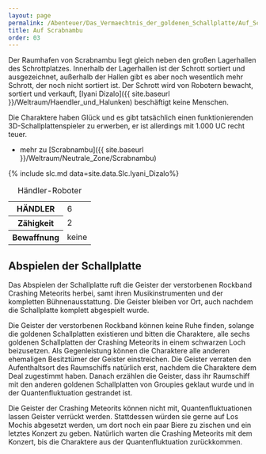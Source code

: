 ```yaml
---
layout: page
permalink: /Abenteuer/Das_Vermaechtnis_der_goldenen_Schallplatte/Auf_Scrabnambu
title: Auf Scrabnambu
order: 03
---
```


Der Raumhafen von Scrabnambu liegt gleich neben den großen Lagerhallen des Schrottplatzes. Innerhalb der Lagerhallen ist der Schrott sortiert und ausgezeichnet, außerhalb der Hallen gibt es aber noch wesentlich mehr Schrott, der noch nicht sortiert ist. Der Schrott wird von Robotern bewacht, sortiert und verkauft, [Iyani Dizalo]({{ site.baseurl }}/Weltraum/Haendler_und_Halunken) beschäftigt keine Menschen.

Die Charaktere haben Glück und es gibt tatsächlich einen funktionierenden 3D-Schallplattenspieler zu erwerben, er ist allerdings mit 1.000 UC recht teuer.

- mehr zu [Scrabnambu]({{ site.baseurl }}/Weltraum/Neutrale_Zone/Scrabnambu)

{% include slc.md data=site.data.Slc.Iyani_Dizalo%}

<table>
<caption>Händler-Roboter</caption>
<tbody>
<tr><th>HÄNDLER</th><td>6</td></tr>
<tr><th>Zähigkeit</th><td>2</td></tr>
<tr><th>Bewaffnung</th><td>keine</td></tr>
</tbody>
</table>

## Abspielen der Schallplatte

Das Abspielen der Schallplatte ruft die Geister der verstorbenen Rockband Crashing Meteorits herbei, samt ihren Musikinstrumenten und der kompletten Bühnenausstattung. Die Geister bleiben vor Ort, auch nachdem die Schallplatte komplett abgespielt wurde.

Die Geister der verstorbenen Rockband können keine Ruhe finden, solange die goldenen Schallplatten existieren und bitten die Charaktere, alle sechs goldenen Schallplatten der Crashing Meteorits in einem schwarzen Loch beizusetzen. Als Gegenleistung können die Charaktere alle anderen ehemaligen Besitztümer der Geister einstreichen. Die Geister verraten den Aufenthaltsort des Raumschiffs natürlich erst, nachdem die Charaktere dem Deal zugestimmt haben. Danach erzählen die Geister, dass ihr Raumschiff mit den anderen goldenen Schallplatten von Groupies geklaut wurde und in der Quantenfluktuation gestrandet ist.

Die Geister der Crashing Meteorits können nicht mit, Quantenfluktuationen lassen Geister verrückt werden. Stattdessen würden sie gerne auf Los Mochis abgesetzt werden, um dort noch ein paar Biere zu zischen und ein letztes Konzert zu geben. Natürlich warten die Crashing Meteorits mit dem Konzert, bis die Charaktere aus der Quantenfluktuation zurückkommen.
